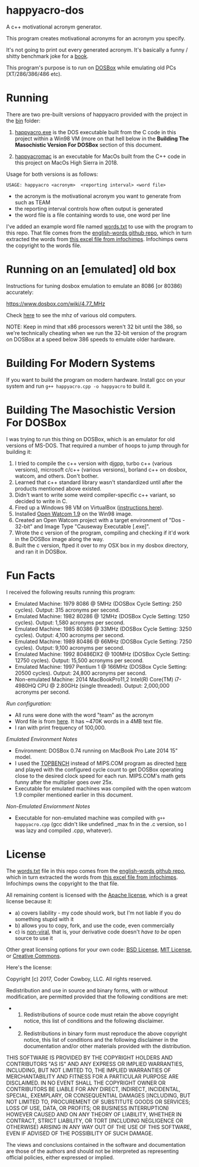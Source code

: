 # happyacro-dos

A c++ motivational acronym generator.

This program creates motivational acronyms for an acronym you specify. 

It's not going to print out every generated acronym. It's basically a funny / shitty benchmark joke for a [book](http://www.happyacro.com).

This program's purpose is to run on [DOSBox](https://www.dosbox.com/) while emulating old PCs [XT/286/386/486 etc).

# Running

There are two pre-built versions of happyacro provided with the project in the [bin](bin) folder: 

1. [happyacro.exe](bin/happyacro.exe) is the DOS executable built from the C code in this project within a Win98 VM (more on that hell below in the **Building The Masochistic Version For DOSBox** section of this document. 

2. [happyacromac](bin/happyacromac) is an executable for MacOs built from the C++ code in this project on MacOs High Sierra in 2018. 

Usage for both versions is as follows: 

	USAGE: happyacro <acronym>  <reporting interval> <word file>

- the acronym is the motivational acronym you want to generate from such as TEAM
- the reporting interval controls how often output is generated
- the word file is a file containing words to use, one word per line 

I've added an example word file named [words.txt](bin/words.txt) to use with the program to this repo. That file comes from the [english-words github repo](https://github.com/dwyl/english-words), which in turn extracted the words from [this excel file from infochimps](http://www.infochimps.com/datasets/word-list-350000-simple-english-words-excel-readable). Infochimps owns the copyright to the words file. 

# Running on an [emulated] old box

Instructions for tuning dosbox emulation to emulate an 8086 [or 80386) accurately: 

https://www.dosbox.com/wiki/4.77_MHz

Check [here](https://en.wikipedia.org/wiki/List_of_Intel_microprocessors) to see the mhz of various old computers.

NOTE: Keep in mind that x86 processors weren't 32 bit until the 386, so we're technically cheating when we run the 32-bit version of the program on DOSBox at a speed below 386 speeds to emulate older hardware.

# Building For Modern Systems

If you want to build the program on modern hardware. Install gcc on your system and run `g++ happyacro.cpp -o happyacro` to build it.

# Building The Masochistic Version For DOSBox

I was trying to run this thing on DOSBox, which is an emulator for old versions of MS-DOS. That required a number of hoops to jump through for building it:

1. I tried to compile the c++ version with djgpp, turbo c++ (various versions), microsoft c/c++ (various versions), borland c++ on dosbox, watcom, and others. Don't bother.
2. Learned that c++ standard library wasn't standardized until after the products mentioned above existed.
3. Didn't want to write some weird compiler-specific c++ variant, so decided to write in C. 
4. Fired up a Windows 98 VM on VirtualBox ([instructions here](Win982018VM.md)).
6. Installed [Open Watcom 1.9](http://www.openwatcom.org) on the Win98 image.
7. Created an Open Watcom project with a target environment of "Dos - 32-bit" and Image Type "Causeway Executable [.exe]".
8. Wrote the c version of the program, compiling and checking if it'd work in the DOSBox image along the way. 
9. Built the c version, ftped it over to my OSX box in my dosbox directory, and ran it in DOSBox. 


# Fun Facts

I received the following results running this program: 

- Emulated Machine: 1979 8086 @ 5MHz (DOSBox Cycle Setting: 250 cycles). Output: 315 acronyms per second.
- Emulated Machine: 1982 80286 @ 12MHz (DOSBox Cycle Setting: 1250 cycles). Output: 1,580 acronyms per second.
- Emulated Machine: 1985 80386 @ 33MHz (DOSBox Cycle Setting: 3250 cycles). Output: 4,100 acronyms per second.
- Emulated Machine: 1989 80486 @ 66MHz (DOSBox Cycle Setting: 7250 cycles). Output: 9,100 acronyms per second.
- Emulated Machine: 1992 80486DX2 @ 100MHz (DOSBox Cycle Setting: 12750 cycles). Output: 15,500 acronyms per second.
- Emulated Machine: 1997 Pentium 1 @ 166MHz (DOSBox Cycle Setting: 20500 cycles). Output: 24,800 acronyms per second.  
- Non-emulated Machine: 2014 MacBookPro11,2 Intel(R) Core(TM) i7-4980HQ CPU @ 2.80GHz (single threaded). Output: 2,000,000 acronyms per second.

*Run configuration:*

- All runs were done with the word "team" as the acronym
- Word file is from [here](https://github.com/dwyl/english-words). It has ~470K words in a 4MB text file.
- I ran with print frequency of 100,000.

*Emulated Environment Notes*

- Environment: DOSBox 0.74 running on MacBook Pro Late 2014 15" model.
- I used the [TOPBENCH](https://dosbenchmark.wordpress.com/) instead of MIPS.COM program as directed [here](ttps://www.dosbox.com/wiki/4.77_MHz) and played with the configured cycle count to get DOSBox operating close to the desired clock speed for each run. MIPS.COM's math gets funny after the multiplier goes over 25x. 
- Executable for emulated machines was compiled with the open watcom 1.9 compiler mentioned earlier in this document.

*Non-Emulated Enviornment Notes*

- Executable for non-emulated machine was compiled with `g++ happyacro.cpp` (gcc didn't like undefined _max fn in the .c version, so I was lazy and compiled .cpp, whatever).

# License

The [words.txt](bin/words.txt) file in this repo comes from the [english-words github repo](https://github.com/dwyl/english-words), which in turn extracted the words from [this excel file from infochimps](http://www.infochimps.com/datasets/word-list-350000-simple-english-words-excel-readable). Infochimps owns the copyright to the that file. 

All remaining content is licensed with the [Apache license](http://en.wikipedia.org/wiki/Apache_license), which is a great license because it:

* a) covers liability - my code should work, but I'm not liable if you do something stupid with it
* b) allows you to copy, fork, and use the code, even commercially
* c) is [non-viral](http://en.wikipedia.org/wiki/Viral_license), that is, your derivative code doesn't *have to be* open source to use it

Other great licensing options for your own code: [BSD License](https://en.wikipedia.org/wiki/BSD_licenses), [MIT License](https://en.wikipedia.org/wiki/MIT_License), or [Creative Commons](https://en.wikipedia.org/wiki/Creative_Commons_license).

Here's the license:

Copyright [c) 2017, Coder Cowboy, LLC. All rights reserved.

Redistribution and use in source and binary forms, with or without
modification, are permitted provided that the following conditions are met:
* 1. Redistributions of source code must retain the above copyright notice, this
list of conditions and the following disclaimer.
* 2. Redistributions in binary form must reproduce the above copyright notice,
this list of conditions and the following disclaimer in the documentation
and/or other materials provided with the distribution.
  
THIS SOFTWARE IS PROVIDED BY THE COPYRIGHT HOLDERS AND CONTRIBUTORS "AS IS" AND
ANY EXPRESS OR IMPLIED WARRANTIES, INCLUDING, BUT NOT LIMITED TO, THE IMPLIED
WARRANTIES OF MERCHANTABILITY AND FITNESS FOR A PARTICULAR PURPOSE ARE
DISCLAIMED. IN NO EVENT SHALL THE COPYRIGHT OWNER OR CONTRIBUTORS BE LIABLE FOR
ANY DIRECT, INDIRECT, INCIDENTAL, SPECIAL, EXEMPLARY, OR CONSEQUENTIAL DAMAGES
[INCLUDING, BUT NOT LIMITED TO, PROCUREMENT OF SUBSTITUTE GOODS OR SERVICES;
LOSS OF USE, DATA, OR PROFITS; OR BUSINESS INTERRUPTION) HOWEVER CAUSED AND
ON ANY THEORY OF LIABILITY, WHETHER IN CONTRACT, STRICT LIABILITY, OR TORT
[INCLUDING NEGLIGENCE OR OTHERWISE) ARISING IN ANY WAY OUT OF THE USE OF THIS
SOFTWARE, EVEN IF ADVISED OF THE POSSIBILITY OF SUCH DAMAGE.
  
The views and conclusions contained in the software and documentation are those
of the authors and should not be interpreted as representing official policies,
either expressed or implied.